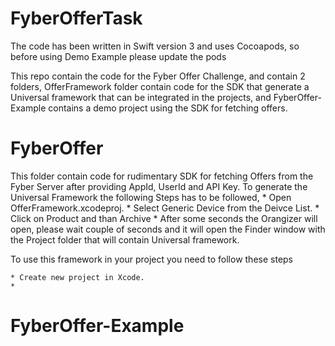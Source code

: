 # FyberOfferTask
The code has been written in Swift version 3 and uses Cocoapods, so before using Demo Example please update the pods

This repo contain the code for the Fyber Offer Challenge, and contain 2 folders, OfferFramework folder contain code for the SDK that generate a Universal framework that can be integrated in the projects, and FyberOffer-Example contains a demo project using the SDK for fetching offers.


# FyberOffer

This folder contain code for rudimentary SDK for fetching Offers from the Fyber Server after providing AppId, UserId and API Key. To generate the Universal Framework the following Steps has to be followed,
    * Open OfferFramework.xcodeproj.
    * Select Generic Device from the Deivce List.
    * Click on Product and than Archive
    * After some seconds the Orangizer will open, please wait couple of seconds and it will open the Finder window with the Project folder that will contain Universal framework.

To use this framework in your project you need to follow these steps

    * Create new project in Xcode.
    * 

# FyberOffer-Example

